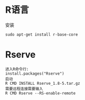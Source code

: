 # R语言

安装

```
sudo apt-get install r-base-core
```

# Rserve

```
进入R命令行:
install.packages("Rserve")
启动
R CMD INSTALL Rserve_1.8-5.tar.gz
需要远程连接需要输入 
R CMD Rserve --RS-enable-remote
```




